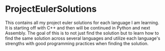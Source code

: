 # ProjectEulerSolutions

This contains all my project euler solutions for each language I am learning. It is starting off with C++ and then will be continued in Python and next Assembly. The goal of this is to not just find the solution but to learn how to find the same solution across several languages and utilize each language's strengths with good programming practices when finding the solution.
